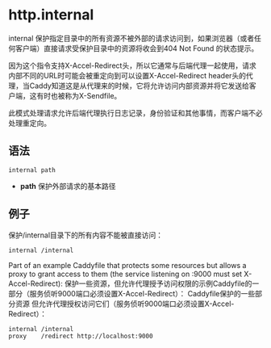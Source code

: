 # http.internal
internal 保护指定目录中的所有资源不被外部的请求访问到，如果浏览器（或者任何客户端）直接请求受保护目录中的资源将收会到404 Not Found 的状态提示。

因为这个指令支持X-Accel-Redirect头，所以它通常与后端代理一起使用，请求内部不同的URL时可能会被重定向到可以设置X-Accel-Redirect header头的代理，当Caddy知道这是从代理来的时候，它将允许访问内部资源并将它发送给客户端，这有时也被称为X-Sendfile。

此模式处理请求允许后端代理执行日志记录，身份验证和其他事情，而客户端不必处理重定向。

## 语法
```
internal path
```
*  **path** 保护外部请求的基本路径


## 例子
保护/internal目录下的所有内容不能被直接访问：

```
internal /internal
```

Part of an example Caddyfile that protects some resources but allows a proxy to grant access to them (the service listening on :9000 must set X-Accel-Redirect):
保护一些资源，但允许代理授予访问权限的示例Caddyfile的一部分（服务侦听9000端口必须设置X-Accel-Redirect）：
Caddyfile保护的一些部分资源
但允许代理授权访问它们（服务侦听9000端口必须设置X-Accel-Redirect）：

```
internal /internal
proxy    /redirect http://localhost:9000
```